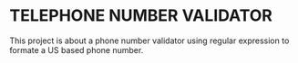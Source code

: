 # TELEPHONE NUMBER VALIDATOR

This project is about a phone number validator using regular expression to formate a US based phone number.
